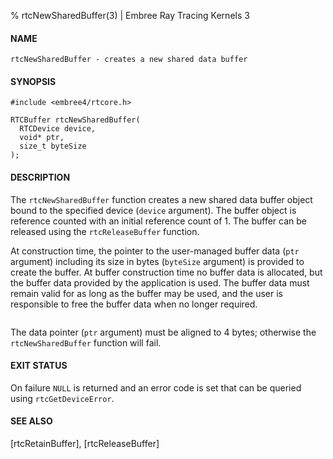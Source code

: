 % rtcNewSharedBuffer(3) | Embree Ray Tracing Kernels 3

#### NAME

    rtcNewSharedBuffer - creates a new shared data buffer

#### SYNOPSIS

    #include <embree4/rtcore.h>

    RTCBuffer rtcNewSharedBuffer(
      RTCDevice device,
      void* ptr,
      size_t byteSize
    );

#### DESCRIPTION

The `rtcNewSharedBuffer` function creates a new shared data buffer
object bound to the specified device (`device` argument). The buffer
object is reference counted with an initial reference count of 1. The
buffer can be released using the `rtcReleaseBuffer` function.

At construction time, the pointer to the user-managed buffer data
(`ptr` argument) including its size in bytes (`byteSize` argument) is
provided to create the buffer. At buffer construction time no buffer
data is allocated, but the buffer data provided by the application is
used. The buffer data must remain valid for as long as the buffer may
be used, and the user is responsible to free the buffer data when no
longer required.

``` {include=src/api/inc/buffer_padding.md}
```

The data pointer (`ptr` argument) must be aligned to 4 bytes; otherwise
the `rtcNewSharedBuffer` function will fail.

#### EXIT STATUS

On failure `NULL` is returned and an error code is set that can be
queried using `rtcGetDeviceError`.

#### SEE ALSO

[rtcRetainBuffer], [rtcReleaseBuffer]
